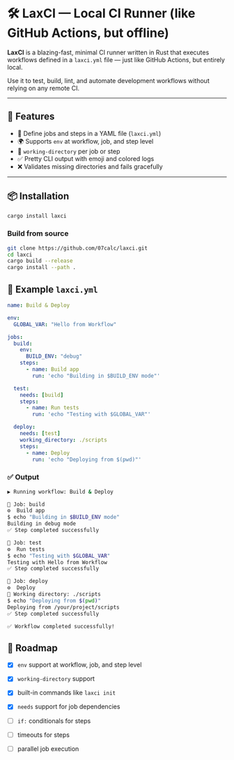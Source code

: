 # 🛠️ LaxCI — Local CI Runner (like GitHub Actions, but offline)

**LaxCI** is a blazing-fast, minimal CI runner written in Rust that executes workflows defined in a `laxci.yml` file — just like GitHub Actions, but entirely local.

Use it to test, build, lint, and automate development workflows without relying on any remote CI.

---

## 🚀 Features

- 🧱 Define jobs and steps in a YAML file (`laxci.yml`)
- 🌍 Supports `env` at workflow, job, and step level
- 📁 `working-directory` per job or step
- ✅ Pretty CLI output with emoji and colored logs
- ❌ Validates missing directories and fails gracefully

---

## 📦 Installation

```bash
cargo install laxci
```
### Build from source

```bash
git clone https://github.com/07calc/laxci.git
cd laxci
cargo build --release
cargo install --path .
```

## 📝 Example `laxci.yml`

```yaml
name: Build & Deploy

env:
  GLOBAL_VAR: "Hello from Workflow"

jobs:
  build:
    env:
      BUILD_ENV: "debug"
    steps:
      - name: Build app
        run: 'echo "Building in $BUILD_ENV mode"'

  test:
    needs: [build]
    steps:
      - name: Run tests
        run: 'echo "Testing with $GLOBAL_VAR"'

  deploy:
    needs: [test]
    working_directory: ./scripts
    steps:
      - name: Deploy
        run: 'echo "Deploying from $(pwd)"'

```

### ✅ Output

```bash
▶ Running workflow: Build & Deploy

🔨 Job: build
⚙️  Build app
$ echo "Building in $BUILD_ENV mode"
Building in debug mode
✅ Step completed successfully

🔨 Job: test
⚙️  Run tests
$ echo "Testing with $GLOBAL_VAR"
Testing with Hello from Workflow
✅ Step completed successfully

🔨 Job: deploy
⚙️  Deploy
📁 Working directory: ./scripts
$ echo "Deploying from $(pwd)"
Deploying from /your/project/scripts
✅ Step completed successfully

✅ Workflow completed successfully!

```

## 🔧 Roadmap
- [x] `env` support at workflow, job, and step level
- [x] `working-directory` support
- [x] built-in commands like `laxci init`
- [x] `needs` support for job dependencies
- [ ] `if:` conditionals for steps
- [ ] timeouts for steps
- [ ] parallel job execution

